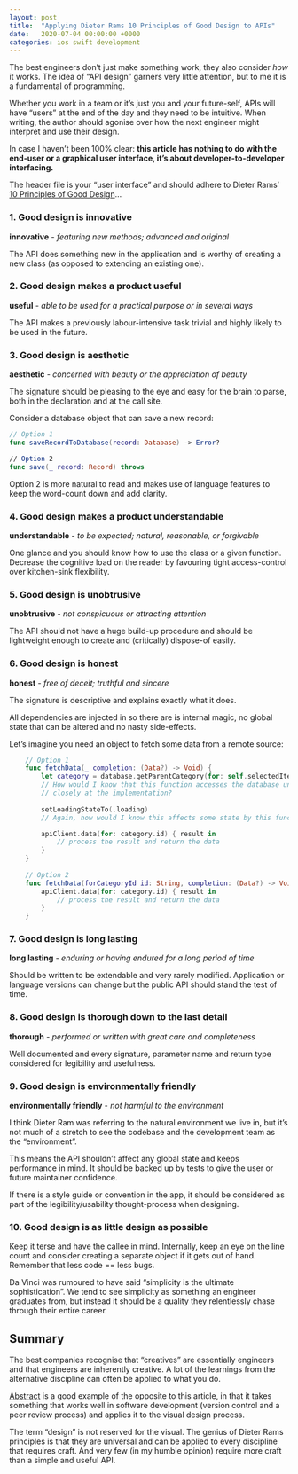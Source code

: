 ```yaml
---
layout: post
title:  "Applying Dieter Rams 10 Principles of Good Design to APIs"
date:   2020-07-04 00:00:00 +0000
categories: ios swift development
---
```


The best engineers don’t just make something work, they also consider *how* it works. The idea of “API design” garners very little attention, but to me it is a fundamental of programming. 

Whether you work in a team or it’s just you and your future-self, APIs will have “users” at the end of the day and they need to be intuitive. When writing, the author should agonise over how the next engineer might interpret and use their design. 

In case I haven’t been 100% clear: **this article has nothing to do with the end-user or a graphical user interface, it’s about developer-to-developer interfacing.**

The header file is your “user interface” and should adhere to Dieter Rams’ [10 Principles of Good Design](https://hackernoon.com/dieter-rams-10-principles-of-good-design-e7790cc983e9)…

### 1. Good design is innovative
**innovative** - *featuring new methods; advanced and original*

The API does something new in the application and is worthy of creating a new class (as opposed to extending an existing one). 

### 2. Good design makes a product useful
**useful** - *able to be used for a practical purpose or in several ways*

The API makes a previously labour-intensive task trivial and highly likely to be used in the future. 

### 3. Good design is aesthetic
**aesthetic** - *concerned with beauty or the appreciation of beauty*

The signature should be pleasing to the eye and easy for the brain to parse, both in the declaration and at the call site. 

Consider a database object that can save a new record:

```swift
// Option 1
func saveRecordToDatabase(record: Database) -> Error?

// Option 2
func save(_ record: Record) throws
```

Option 2 is more natural to read and makes use of language features to keep the word-count down and add clarity.

### 4. Good design makes a product understandable
**understandable** - *to be expected; natural, reasonable, or forgivable*

One glance and you should know how to use the class or a given function. Decrease the cognitive load on the reader by favouring tight access-control over kitchen-sink flexibility.

### 5. Good design is unobtrusive
**unobtrusive** - *not conspicuous or attracting attention*

The API should not have a huge build-up procedure and should be lightweight enough to create and (critically) dispose-of easily.

### 6. Good design is honest
**honest** - *free of deceit; truthful and sincere*

The signature is descriptive and explains exactly what it does.

All dependencies are injected in so there are is internal magic, no global state that can be altered and no nasty side-effects.

Let’s imagine you need an object to fetch some data from a remote source:

```swift
    // Option 1
    func fetchData(_ completion: (Data?) -> Void) {
        let category = database.getParentCategory(for: self.selectedItem)
        // How would I know that this function accesses the database unless I looked
        // closely at the implementation?
        
        setLoadingStateTo(.loading)
        // Again, how would I know this affects some state by this function name?

        apiClient.data(for: category.id) { result in
            // process the result and return the data
        }
    }
    
    // Option 2
    func fetchData(forCategoryId id: String, completion: (Data?) -> Void) {
        apiClient.data(for: category.id) { result in
            // process the result and return the data
        }
    }
```

### 7. Good design is long lasting
**long lasting** - *enduring or having endured for a long period of time*

Should be written to be extendable and very rarely modified. Application or language versions can change but the public API should stand the test of time.

### 8. Good design is thorough down to the last detail
**thorough** - *performed or written with great care and completeness*

Well documented and every signature, parameter name and return type considered for legibility and usefulness.

### 9. Good design is environmentally friendly
**environmentally friendly** - *not harmful to the environment*

I think Dieter Ram was referring to the natural environment we live in, but it’s not much of a stretch to see the codebase and the development team as the “environment”.

This means the API shouldn’t affect any global state and keeps performance in mind. It should be backed up by tests to give the user or future maintainer confidence. 

If there is a style guide or convention in the app, it should be considered as part of the legibility/usability thought-process when designing.

### 10. Good design is as little design as possible

Keep it terse and have the callee in mind. Internally, keep an eye on the line count and consider creating a separate object if it gets out of hand. Remember that less code == less bugs. 

Da Vinci was rumoured to have said “simplicity is the ultimate sophistication”. We tend to see simplicity as something an engineer graduates from, but instead it should be a quality they relentlessly chase through their entire career.

## Summary

The best companies recognise that “creatives” are essentially engineers and that engineers are inherently creative. A lot of the learnings from the alternative discipline can often be applied to what you do. 

[Abstract](www.abstract.com) is a good example of the opposite to this article, in that it takes something that works well in software development (version control and a peer review process) and applies it to the visual design process.

The term “design” is not reserved for the visual. The genius of Dieter Rams principles is that they are universal and can be applied to every discipline that requires craft. And very few (in my humble opinion) require more craft than a simple and useful API.
